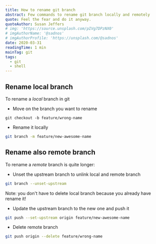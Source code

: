 ```yaml
---
title: How to rename git branch
abstract: Few commands to rename git branch locally and remotely
quote: Feel the fear and do it anyway.
quoteAuthor: Susan Jeffers
# img: 'https://source.unsplash.com/pIVg7DPzNX0'
# imgAuthorName: '@sadnos'
# imgAuthorProfile: 'https://unsplash.com/@sadnos'
date: 2020-03-31
readingTime: 1 min
mainTag: git
tags:
  - git
  - shell
---
```


## Rename local branch

To rename a *local* branch in git

- Move on the branch you want to rename
```shell
git checkout -b feature/wrong-name
```

- Rename it locally
```bash
git branch -m feature/new-awesome-name
```

## Rename also remote branch

To rename a *remote* branch is quite longer:

- Unset the upstream branch to unlink local and remote branch
```bash
git branch --unset-upstream
```

Note: you don't have to delete local branch because you already have rename it!

- Update the upstream branch to the new one and push it
```bash
git push --set-upstream origin feature/new-awesome-name
```

- Delete remote branch
```bash
git push origin --delete feature/wrong-name
```
